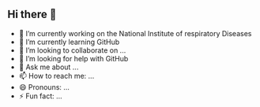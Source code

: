 ## Hi there 👋

<!--
**mb3david/mb3david** is a ✨ _special_ ✨ repository because its `README.md` (this file) appears on your GitHub profile.

Here are some ideas to get you started:
-->
- 🔭 I’m currently working on the National Institute of respiratory Diseases
- 🌱 I’m currently learning GitHub
- 👯 I’m looking to collaborate on ...
- 🤔 I’m looking for help with GitHub
- 💬 Ask me about ...
- 📫 How to reach me: ...
- 😄 Pronouns: ...
- ⚡ Fun fact: ...
  
